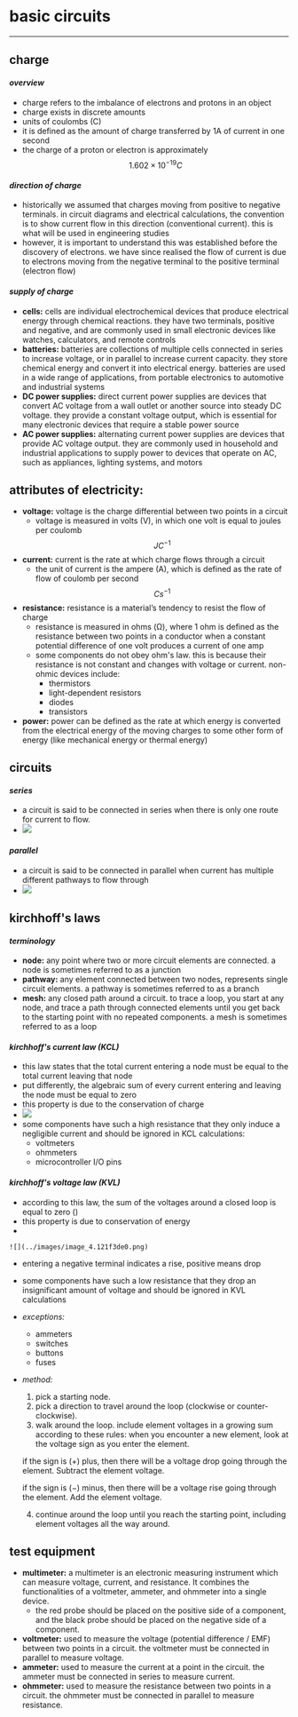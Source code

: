 # basic circuits

***

## charge

#### _overview_

* charge refers to the imbalance of electrons and protons in an object
* charge exists in discrete amounts
* units of coulombs (C)
* it is defined as the amount of charge transferred by 1A of current in one second
* the charge of a proton or electron is approximately $$1.602 \times 10^{−19} C$$

#### _direction of charge_

* historically we assumed that charges moving from positive to negative terminals. in circuit diagrams and electrical calculations, the convention is to show current flow in this direction (conventional current). this is what will be used in engineering studies
* however, it is important to understand this was established before the discovery of electrons. we have since realised the flow of current is due to electrons moving from the negative terminal to the positive terminal (electron flow)

#### _supply of charge_

* **cells:** cells are individual electrochemical devices that produce electrical energy through chemical reactions. they have two terminals, positive and negative, and are commonly used in small electronic devices like watches, calculators, and remote controls
* **batteries:** batteries are collections of multiple cells connected in series to increase voltage, or in parallel to increase current capacity. they store chemical energy and convert it into electrical energy. batteries are used in a wide range of applications, from portable electronics to automotive and industrial systems
* **DC power supplies:** direct current power supplies are devices that convert AC voltage from a wall outlet or another source into steady DC voltage. they provide a constant voltage output, which is essential for many electronic devices that require a stable power source
* **AC power supplies:** alternating current power supplies are devices that provide AC voltage output. they are commonly used in household and industrial applications to supply power to devices that operate on AC, such as appliances, lighting systems, and motors

## attributes of electricity:

* **voltage:** voltage is the charge differential between two points in a circuit
  * voltage is measured in volts (V), in which one volt is equal to joules per coulomb $$JC^{-1}$$
* **current:** current is the rate at which charge flows through a circuit
  * the unit of current is the ampere (A), which is defined as the rate of flow of coulomb per second $$Cs^{-1}$$
* **resistance:** resistance is a material’s tendency to resist the flow of charge
  * resistance is measured in ohms (Ω), where 1 ohm is defined as the resistance between two points in a conductor when a constant potential difference of one volt produces a current of one amp
  * some components do not obey ohm's law. this is because their resistance is not constant and changes with voltage or current. non-ohmic devices include:
    * thermistors
    * light-dependent resistors
    * diodes
    * transistors
* **power:** power can be defined as the rate at which energy is converted from the electrical energy of the moving charges to some other form of energy (like mechanical energy or thermal energy)

## circuits

#### _series_

* a circuit is said to be connected in series when there is only one route for current to flow.
* ![](../images/image_1.119b6b6c.png)

#### _parallel_

* a circuit is said to be connected in parallel when current has multiple different pathways to flow through
* ![](../images/image_2.b5df0c85.png)

## kirchhoff's laws

#### _terminology_

* **node:** any point where two or more circuit elements are connected. a node is sometimes referred to as a junction
* **pathway:** any element connected between two nodes, represents single circuit elements. a pathway is sometimes referred to as a branch
* **mesh:** any closed path around a circuit. to trace a loop, you start at any node, and trace a path through connected elements until you get back to the starting point with no repeated components. a mesh is sometimes referred to as a loop

#### _kirchhoff's current law (KCL)_

* this law states that the total current entering a node must be equal to the total current leaving that node
* put differently, the algebraic sum of every current entering and leaving the node must be equal to zero
* this property is due to the conservation of charge
* ![](../images/image_3.3ff79097.png)
* some components have such a high resistance that they only induce a negligible current and should be ignored in KCL calculations:
  * voltmeters
  * ohmmeters
  * microcontroller I/O pins

#### _kirchhoff's voltage law (KVL)_

* according to this law, the sum of the voltages around a closed loop is equal to zero ()
* this property is due to conservation of energy
*

    ![](../images/image_4.121f3de0.png)
* entering a negative terminal indicates a rise, positive means drop
* some components have such a low resistance that they drop an insignificant amount of voltage and should be ignored in KVL calculations
* _exceptions:_
  * ammeters
  * switches
  * buttons
  * fuses
*   _method:_

    1. pick a starting node.
    2. pick a direction to travel around the loop (clockwise or counter-clockwise).
    3. walk around the loop. include element voltages in a growing sum according to these rules: when you encounter a new element, look at the voltage sign as you enter the element.

    if the sign is (+) plus, then there will be a voltage drop going through the element. Subtract the element voltage.

    if the sign is (−) minus, then there will be a voltage rise going through the element. Add the element voltage.

    4. continue around the loop until you reach the starting point, including element voltages all the way around.

## test equipment

* **multimeter:** a multimeter is an electronic measuring instrument which can measure voltage, current, and resistance. It combines the functionalities of a voltmeter, ammeter, and ohmmeter into a single device.
  * the red probe should be placed on the positive side of a component, and the black probe should be placed on the negative side of a component.
* **voltmeter:** used to measure the voltage (potential difference / EMF) between two points in a circuit. the voltmeter must be connected in parallel to measure voltage.
* **ammeter:** used to measure the current at a point in the circuit. the ammeter must be connected in series to measure current.
* **ohmmeter:** used to measure the resistance between two points in a circuit. the ohmmeter must be connected in parallel to measure resistance.
